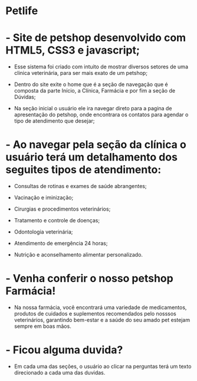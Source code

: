 # Petlife

 # - Site de petshop desenvolvido com HTML5, CSS3 e javascript;

 - Esse sistema foi criado com intuito de mostrar diversos setores de uma clinica veterinária, para ser mais exato de um petshop;

 - Dentro do site exite o home que é a seção de navegação que é composta da parte Início, a Clínica, Farmácia e por fim a seção de Dúvidas;

 - Na seção inicial o usuário ele ira navegar direto para a pagina de apresentação do petshop, onde encontrara os contatos para agendar o tipo de atendimento que desejar;

 # - Ao navegar pela seção da clínica o usuário terá um detalhamento dos seguites tipos de atendimento:
  
 - Consultas de rotinas e exames de saúde abrangentes;

 - Vacinação e iminização;

 - Cirurgias e procedimentos veterinários;

 - Tratamento e controle de doenças;

 - Odontologia veterinária;

 - Atendimento de emergência 24 horas;

 - Nutrição e aconselhamento alimentar personalizado.

 # - Venha conferir o nosso petshop Farmácia!

 - Na nossa farmácia, você encontrará uma variedade de medicamentos, produtos de cuidados e suplementos recomendados pelo nosssos veterinários, garantindo bem-estar e a saúde do seu amado pet estejam sempre em boas mãos. 

# - Ficou alguma duvida?

- Em cada uma das seções, o usuário ao clicar na perguntas terá um texto direcionado a cada uma das duvidas.